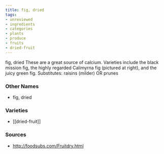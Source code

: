 ```yaml
---
title: fig, dried
tags:
- unreviewed
- ingredients
- categories
- plants
- produce
- fruits
- dried-fruit
---
```

fig, dried These are a great source of calcium. Varieties include the black mission fig, the highly regarded Calimyrna fig (pictured at right), and the juicy green fig. Substitutes: raisins (milder) OR prunes

### Other Names

* fig, dried

### Varieties

* [[dried-fruit]]

### Sources
* http://foodsubs.com/Fruitdry.html
